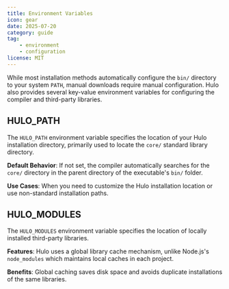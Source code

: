 ```yaml
---
title: Environment Variables
icon: gear
date: 2025-07-20
category: guide
tag:
    - environment
    - configuration
license: MIT
---
```


While most installation methods automatically configure the `bin/` directory to your system `PATH`, manual downloads require manual configuration. Hulo also provides several key-value environment variables for configuring the compiler and third-party libraries.

## HULO_PATH

The `HULO_PATH` environment variable specifies the location of your Hulo installation directory, primarily used to locate the `core/` standard library directory.

**Default Behavior**: If not set, the compiler automatically searches for the `core/` directory in the parent directory of the executable's `bin/` folder.

**Use Cases**: When you need to customize the Hulo installation location or use non-standard installation paths.

## HULO_MODULES

The `HULO_MODULES` environment variable specifies the location of locally installed third-party libraries.

**Features**: Hulo uses a global library cache mechanism, unlike Node.js's `node_modules` which maintains local caches in each project.

**Benefits**: Global caching saves disk space and avoids duplicate installations of the same libraries. 
